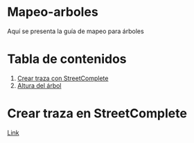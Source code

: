 # Mapeo-arboles

Aquí se presenta la guía de mapeo para árboles

# Tabla de contenidos

1. [Crear traza con StreetComplete](#crear-traza-en-streetcomplete)
2. [Altura del árbol](#altura-del-arbol)

# Crear traza en StreetComplete

[Link](https://www.fao.org/4/ae578s/AE578S06.htm#P3139_128162)


